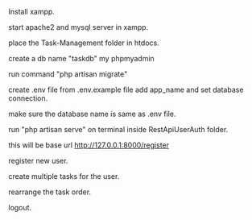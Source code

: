 Install xampp.

start apache2 and mysql server in xampp.

place the Task-Management folder in htdocs.

create a db name "taskdb" my phpmyadmin

run command "php artisan migrate"

create .env file from .env.example file add app_name and set database connection.

make sure the database name is same as .env file.

run "php artisan serve" on terminal inside RestApiUserAuth folder.

this will be base url http://127.0.0.1:8000/register

register new user.
 
create multiple tasks for the user.

rearrange the task order.

logout.

